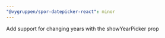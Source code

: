 ```yaml
---
"@vygruppen/spor-datepicker-react": minor
---
```


Add support for changing years with the showYearPicker prop
